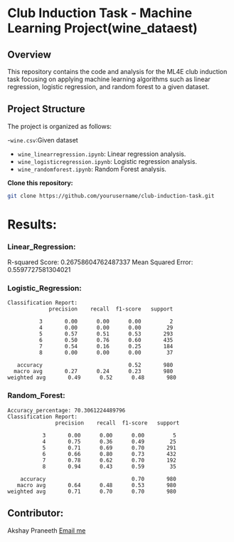# Club Induction Task - Machine Learning Project(wine_dataest)

## Overview

This repository contains the code and analysis for the ML4E club induction task
focusing on applying machine learning algorithms such as linear regression, logistic regression, and random forest to a given dataset.

## Project Structure

The project is organized as follows:

  -`wine.csv`:Given dataset
  - `wine_linearregression.ipynb`: Linear regression analysis.
  - `wine_logisticregression.ipynb`: Logistic regression analysis.
  - `wine_randomforest.ipynb`: Random Forest analysis.
    
 **Clone this repository:**

   ```bash
   git clone https://github.com/yourusername/club-induction-task.git
```
# Results:
### Linear_Regression:
R-squared Score: 0.26758604762487337
Mean Squared Error: 0.5597727581304021
### Logistic_Regression:
 ```
Classification Report:
              precision    recall  f1-score   support

           3       0.00      0.00      0.00         2
           4       0.00      0.00      0.00        29
           5       0.57      0.51      0.53       293
           6       0.50      0.76      0.60       435
           7       0.54      0.16      0.25       184
           8       0.00      0.00      0.00        37

    accuracy                           0.52       980
   macro avg       0.27      0.24      0.23       980
weighted avg       0.49      0.52      0.48       980

 ```
### Random_Forest:
```
Accuracy_percentage: 70.3061224489796
Classification Report:
               precision    recall  f1-score   support

           3       0.00      0.00      0.00         5
           4       0.75      0.36      0.49        25
           5       0.71      0.69      0.70       291
           6       0.66      0.80      0.73       432
           7       0.78      0.62      0.70       192
           8       0.94      0.43      0.59        35

    accuracy                           0.70       980
   macro avg       0.64      0.48      0.53       980
weighted avg       0.71      0.70      0.70       980
```
## Contributor:
 Akshay Praneeth
 [Email me](mailto:akshaysunkara23@gmail.com)
 

 
